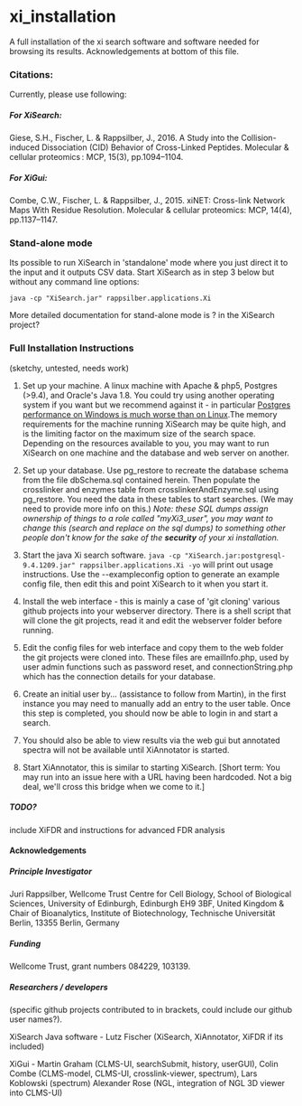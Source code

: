 # xi_installation

A full installation of the xi search software and software needed for browsing its results. Acknowledgements at bottom of this file.

### Citations:
Currently, please use following:
##### For XiSearch:
Giese, S.H., Fischer, L. & Rappsilber, J., 2016. A Study into the Collision-induced Dissociation (CID) Behavior of Cross-Linked Peptides. Molecular & cellular proteomics : MCP, 15(3), pp.1094–1104.

##### For XiGui:
Combe, C.W., Fischer, L. & Rappsilber, J., 2015. xiNET: Cross-link Network Maps With Residue Resolution. Molecular & cellular proteomics: MCP, 14(4), pp.1137–1147.

### Stand-alone mode

Its possible to run XiSearch in 'standalone' mode where you just direct it to the input and it outputs CSV data. Start XiSearch as in step 3 below but without any command line options:
```
java -cp "XiSearch.jar" rappsilber.applications.Xi
```
More detailed documentation for stand-alone mode is ? in the XiSearch project?

### Full Installation Instructions
(sketchy, untested, needs work)

   1. Set up your machine. A linux machine with Apache & php5, Postgres (>9.4), and Oracle's Java 1.8. You could try using another operating system if you want but we recommend against it - in particular [Postgres performance on Windows is much worse than on Linux](http://serverfault.com/questions/222430/is-postgresql-suited-to-one-os-is-it-better-on-linux-than-windows#222479).The memory requirements for the machine running XiSearch may be quite high, and is the limiting factor on the maximum size of the search space. Depending on the resources available to you, you may want to run XiSearch on one machine and the database and web server on another.

   2. Set up your database. Use pg_restore to recreate the database schema from the file dbSchema.sql contained herein. Then populate the crosslinker and enzymes table from crosslinkerAndEnzyme.sql using pg_restore. You need the data in these tables to start searches. (We may need to provide more info on this.) *Note: these SQL dumps assign ownership of things to a role called "myXi3_user", you may want to change this (search and replace on the sql dumps) to something other people don't know for the sake of the **security** of your xi installation.*

   3. Start the java Xi search software.
   ```java -cp "XiSearch.jar:postgresql-9.4.1209.jar" rappsilber.applications.Xi -yo```
    will print out usage instructions. Use the --exampleconfig option to generate an example config file, then edit this and point XiSearch to it when you start it.

   4. Install the web interface - this is mainly a case of 'git cloning' various github projects into your webserver directory. There is a shell script that will clone the git projects, read it and edit the webserver folder before running.

   5. Edit the config files for web interface and copy them to the web folder the git projects were cloned into. These files are emailInfo.php, used by user admin functions such as password reset, and connectionString.php which has the connection details for your database.

   6. Create an initial user by... (assistance to follow from Martin), in the first instance you may need to manually add an entry to the user table. Once this step is completed, you should now be able to login in and start a search.

   7. You should also be able to view results via the web gui but annotated spectra will not be available until XiAnnotator is started.

   8. Start XiAnnotator, this is similar to starting XiSearch. [Short term: You may run into an issue here with a URL having been hardcoded. Not a big deal, we'll cross this bridge when we come to it.]

##### TODO?
include XiFDR and instructions for advanced FDR analysis


#### Acknowledgements

##### Principle Investigator
Juri Rappsilber,
Wellcome Trust Centre for Cell Biology, School of Biological Sciences, University of Edinburgh, Edinburgh EH9 3BF, United Kingdom
&
Chair of Bioanalytics, Institute of Biotechnology, Technische Universität Berlin, 13355 Berlin, Germany

##### Funding
Wellcome Trust, grant numbers 084229, 103139.

##### Researchers / developers
(specific github projects contributed to in brackets, could include our github user names?).

XiSearch Java software -
Lutz Fischer (XiSearch, XiAnnotator, XiFDR if its included)

XiGui -
Martin Graham (CLMS-UI, searchSubmit, history, userGUI),
Colin Combe (CLMS-model, CLMS-UI, crosslink-viewer, spectrum),
Lars Koblowski (spectrum)
Alexander Rose (NGL, integration of NGL 3D viewer into CLMS-UI)

